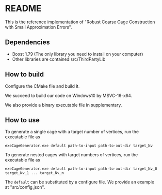 # README

This is the reference implementation of "Robust Coarse Cage Construction with Small Approximation Errors".

## Dependencies

* Boost 1.79 (The only library you need to install on your computer)
* Other libraries are contained src/ThirdPartyLib

## How to build

Configure the CMake file and build it.

We succeed to build our code on Windows10 by MSVC-16-x64.

We also provide a binary executable file in supplementary.

## How to use

To generate a single cage with a target number of vertices, run the executable file as

`exeCageGenerator.exe default path-to-input path-to-out-dir target_Nv`

To generate nested cages with target numbers of vertices, run the executable file as

`exeCageGenerator.exe default path-to-input path-to-out-dir target_Nv_0 target_Nv_1 ... target_Nv_n`

The `default` can be substituted by a configure file. We provide an example at "src/config.json".
